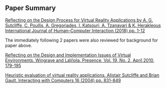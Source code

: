 Paper Summary
--

[Reflecting on the Design Process for Virtual Reality Applications by A. G. Sutcliffe, C. Poullis, A. Gregoriades, I. Katsouri, A. Tzanavari & K. Herakleous
International Journal of Human–Computer Interaction (2018) pp. 1-12](https://github.com/ogennaesimai/ogenna.github.io/blob/main/Presentation_of_Reflecting_on_the_Design_Process_for_Virtual_Reality_Applications_Sutcliffe_et_al.md)  
  
The immediately following 2 papers were also reviewed for background for paper above.

[Reflecting on the Design and Implementation Issues of Virtual Environments. Wingrave and LaViola. Presence, Vol. 19, No. 2, April 2010, 179-195 ](https://github.com/ogennaesimai/ogenna.github.io/blob/main/Background_paper_Reflecting_on_the_Design_and_Implementation_Issues_of_Virtual_Environments_Wingrave_et_al.md)

[Heuristic evaluation of virtual reality applications. 
Alistair Sutcliffe and Brian Gault. Interacting with Computers 16 (2004) pp. 831-849 ](https://github.com/ogennaesimai/ogenna.github.io/blob/main/Background_paper_Heuristic_evaluation_of_virtual_reality_applications_Sutcliffe_et_al.md)

